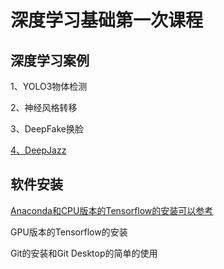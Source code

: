 # 深度学习基础第一次课程
## 深度学习案例

1、YOLO3物体检测

2、神经风格转移

3、DeepFake换脸

[4、DeepJazz](https://soundcloud.com/deepjazz-ai)

## 软件安装

[Anaconda和CPU版本的Tensorflow的安装可以参考](https://www.bilibili.com/video/av22126951)

GPU版本的Tensorflow的安装

Git的安装和Git Desktop的简单的使用


